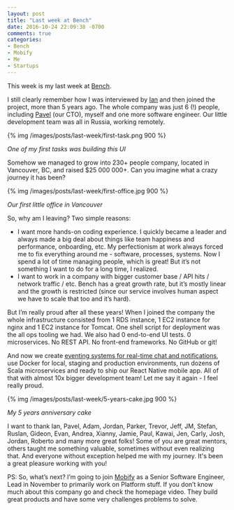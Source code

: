 ```yaml
---
layout: post
title: "Last week at Bench"
date: 2016-10-24 22:09:38 -0700
comments: true
categories:
- Bench
- Mobify
- Me
- Startups
---
```


This week is my last week at [Bench](https://bench.co).

<!-- more -->

I still clearly remember how I was interviewed by [Ian](https://twitter.com/ianwcrosby) and then joined the project, more than 5 years ago. The whole company was just 6 (!) people, including [Pavel](https://twitter.com/rodionovp) (our CTO), myself and one more software engineer. Our little development team was all in Russia, working remotely.

{% img /images/posts/last-week/first-task.png 900 %}

*One of my first tasks was building this UI*

Somehow we managed to grow into 230+ people company, located in Vancouver, BC, and raised $25 000 000+. Can you imagine what a crazy journey it has been?

{% img /images/posts/last-week/first-office.jpg 900 %}

*Our first little office in Vancouver*

So, why am I leaving? Two simple reasons:

- I want more hands-on coding experience. I quickly became a leader and always made a big deal about things like team happiness and performance, onboarding, etc. My perfectionism at work always forced me to fix everything around me - software, processes, systems. Now I spend a lot of time managing people, which is great! But it’s not something I want to do for a long time, I realized.
- I want to work in a company with bigger customer base / API hits / network traffic / etc. Bench has a great growth rate, but it’s mostly linear and the growth is restricted (since our service involves human aspect we have to scale that too and it’s hard).

But I’m really proud after all these years! When I joined the company the whole infrastructure consisted from 1 RDS instance, 1 EC2 instance for nginx and 1 EC2 instance for Tomcat. One shell script for deployment was the all ops tooling we had. We also had 0 end-to-end UI tests. 0 microservices. No REST API. No front-end frameworks. No GitHub or git!

And now we create [eventing systems for real-time chat and notifications](http://www.slideshare.net/sap1ens/building-eventing-systems-for-microservice-architecture), use Docker for local, staging and production environments, run dozens of Scala microservices and ready to ship our React Native mobile app. All of that with almost 10x bigger development team! Let me say it again - I feel really proud.

{% img /images/posts/last-week/5-years-cake.jpg 900 %}

*My 5 years anniversary cake*

I want to thank Ian, Pavel, Adam, Jordan, Parker, Trevor, Jeff, JM, Stefan, Ruslan, Gideon, Evan, Andrea, Xianny, Jamie, Paul, Kawai, Jen, Carly, Josh, Jordan, Roberto and many more great folks! Some of you are great mentors, others taught me something valuable, sometimes without even realizing that. And everyone without exception helped me with my journey. It's been a great pleasure working with you!

PS: So, what’s next? I’m going to join [Mobify](https://www.mobify.com) as a Senior Software Engineer, Lead in November to primarily work on Platform stuff. If you don’t know much about this company go and check the homepage video. They build great products and have some very challenges problems to solve.

